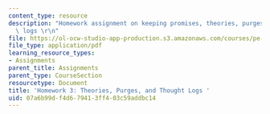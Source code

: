 ```yaml
---
content_type: resource
description: "Homework assignment on keeping promises, theories, purges, and thought\
  \ logs \r\n"
file: https://ol-ocw-studio-app-production.s3.amazonaws.com/courses/pe-550-designing-your-life-spring-2009/07a6b99df4d679413ff403c59addbc14_MITPE_550iap09_s09_assn03.pdf
file_type: application/pdf
learning_resource_types:
- Assignments
parent_title: Assignments
parent_type: CourseSection
resourcetype: Document
title: 'Homework 3: Theories, Purges, and Thought Logs '
uid: 07a6b99d-f4d6-7941-3ff4-03c59addbc14
---
```

